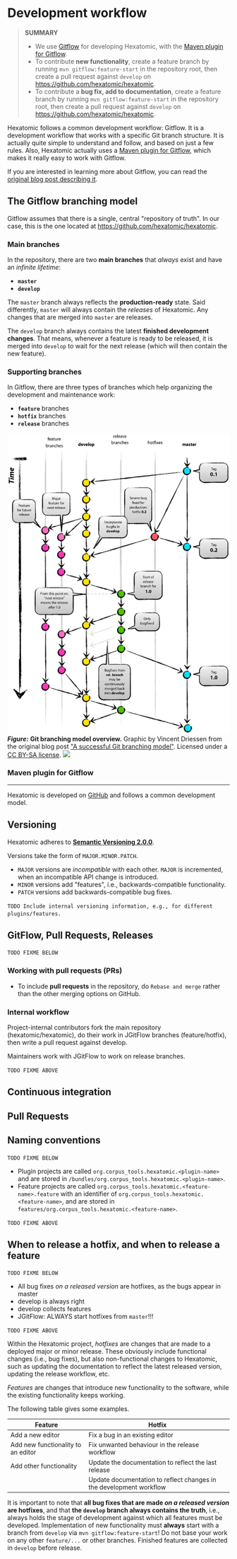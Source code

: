 # Development workflow

> **SUMMARY**
>
> - We use [Gitflow](http://web.archive.org/web/20190821195236/https://nvie.com/posts/a-successful-git-branching-model/) for developing Hexatomic,
> with the [Maven plugin for Gitflow](https://github.com/aleksandr-m/gitflow-maven-plugin).
> - To contribute **new functionality**, create a feature branch by running `mvn gitflow:feature-start` in the repository root, then create a pull request against `develop` on <https://github.com/hexatomic/hexatomic>.
> - To contribute a **bug fix, add to documentation**, create a feature branch by running `mvn gitflow:feature-start` in the repository root, then create a pull request against `develop` on <https://github.com/hexatomic/hexatomic>.


Hexatomic follows a common development workflow: Gitflow. It is a development workflow that works with a specific Git branch structure.
It is actually quite simple to understand and follow, and based on just a few rules.
Also, Hexatomic actually uses a [Maven plugin for Gitflow](#maven-plugin-for-gitflow), which makes it really easy to work with Gitflow.


If you are interested in learning more about Gitflow, you can read the [original blog post describing it](http://web.archive.org/web/20190821195236/https://nvie.com/posts/a-successful-git-branching-model/).

## The Gitflow branching model

Gitflow assumes that there is a single, central "repository of truth".
In our case, this is the one located at <https://github.com/hexatomic/hexatomic>.

### Main branches

In the repository, there are two **main branches** that *always* exist and have an *infinite lifetime*:

- **`master`**
- **`develop`**

The `master` branch always reflects the **production-ready** state.
Said differently, `master` will always contain the *releases* of Hexatomic.
Any changes that are merged into `master` are releases.

The `develop` branch always contains the latest **finished development changes**.
That means, whenever a feature is ready to be released, it is merged into `develop`
to wait for the next release (which will then contain the new feature).

### Supporting branches

In Gitflow, there are three types of branches which help organizing the development and maintenance work:

- **`feature`** branches
- **`hotfix`** branches
- **`release`** branches

![](gitflow.png)  
***Figure:*** **Git branching model overview.** Graphic by Vincent Driessen from the original blog post ["A successful Git branching model"](http://nvie.com/archives/323). Licensed under a [CC BY-SA license](https://creativecommons.org/licenses/by-sa/4.0/). ![](https://img.shields.io/badge/CC-BY%20SA-yellowgreen?logo=creative-commons)

### Maven plugin for Gitflow



---

Hexatomic is developed on [GitHub](https://github.com) and follows a common development model.

## Versioning

Hexatomic adheres to [**Semantic Versioning 2.0.0**](https://semver.org).

Versions take the form of `MAJOR.MINOR.PATCH`.

- `MAJOR` versions are *incompatible* with each other. `MAJOR` is incremented, when an incompatible API change is introduced.
- `MINOR` versions add "features", i.e., backwards-compatible functionality.
- `PATCH` versions add backwards-compatible bug fixes.

`TODO Include internal versioning information, e.g., for different plugins/features.`

## GitFlow, Pull Requests, Releases

`TODO FIXME BELOW`

### Working with pull requests (PRs)

- To include **pull requests** in the repository, do `Rebase and merge` rather than the other merging options on GitHub.

### Internal workflow

Project-internal contributors fork the main repository (hexatomic/hexatomic), do their work in JGitFlow
branches (feature/hotfix), then write a pull request against develop.

Maintainers work with JGitFlow to work on release branches.

`TODO FIXME ABOVE`

## Continuous integration

## Pull Requests

## Naming conventions

`TODO FIXME BELOW`

- Plugin projects are called `org.corpus_tools.hexatomic.<plugin-name>` and are stored in `/bundles/org.corpus_tools.hexatomic.<plugin-name>`.
- Feature projects are called `org.corpus_tools.hexatomic.<feature-name>.feature` with an identifier of `org.corpus_tools.hexatomic.<feature-name>`, and 
are stored in `features/org.corpus_tools.hexatomic.<feature-name>`.

`TODO FIXME ABOVE`

## When to release a hotfix, and when to release a feature

`TODO FIXME BELOW`

- All bug fixes *on a released version* are hotfixes, as the bugs appear in master
- develop is always right
- develop collects features
- JGitFlow: ALWAYS start hotfixes from `master`!!!

`TODO FIXME ABOVE`

Within the Hexatomic project, *hotfixes* are changes that are made to a deployed major or minor release. 
These obviously include functional changes (i.e., bug fixes), but also non-functional changes to Hexatomic, such as updating the documentation to reflect the latest released version, updating the release workflow, etc.

*Features* are changes that introduce new functionality to the software, while the existing functionality keeps working.

The following table gives some examples.

|              Feature               |                                Hotfix                               |
|------------------------------------|---------------------------------------------------------------------|
| Add a new editor                   | Fix a bug in an existing editor                                     |
| Add new functionality to an editor | Fix unwanted behaviour in the release workflow                      |
| Add other functionality            | Update the documentation to reflect the last release                |
|                                    | Update documentation to reflect changes in the development workflow |

It is important to note that **all bug fixes that are made *on a released version* are hotfixes**, 
and that **the `develop` branch always contains the truth**, i.e., always holds the stage of development against which all features must be developed.
Implementation of new functionality must **always** start with a branch from `develop` via `mvn gitflow:feature-start`!
Do not base your work on any other `feature/...` or other branches.
Finished features are collected in `develop` before release.
